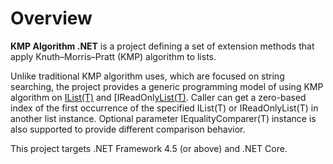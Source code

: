 # Overview

**KMP Algorithm .NET** is a project defining a set of extension methods that apply Knuth–Morris–Pratt (KMP) algorithm to lists.

Unlike traditional KMP algorithm uses, which are focused on string searching, the project provides a generic programming model of using KMP algorithm on [IList(T)](https://msdn.microsoft.com/zh-tw/library/5y536ey6.aspx) and [IReadOnl[yList(T)](https://msdn.microsoft.com/zh-tw/library/hh192385.aspx). Caller can get a zero-based index of the first occurrence of the specified IList(T) or IReadOnlyList(T) in another list instance. Optional parameter IEqualityComparer(T) instance is also supported to provide different comparison behavior.

This project targets .NET Framework 4.5 (or above) and .NET Core.

